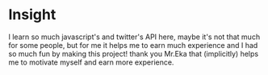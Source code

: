 # Insight

I learn so much javascript's and twitter's API here, maybe it's not that much for some people, but for me it helps me to earn much experience and I had so much fun
by making this project! thank you Mr.Eka that (implicitly) helps me to motivate myself and earn more experience.
